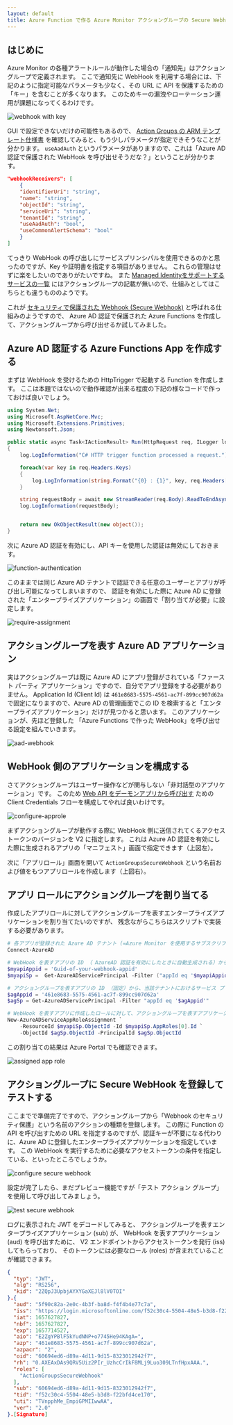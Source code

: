 ```yaml
---
layout: default
title: Azure Function で作る Azure Monitor アクショングループの Secure Webhook
---
```


## はじめに

Azure Monitor の各種アラートルールが動作した場合の「通知先」はアクショングループで定義されます。
ここで通知先に WebHook を利用する場合には、下記のように指定可能なパラメータも少なく、その URL に API を保護するための「キー」を含むことが多くなります。
このためキーの漏洩やローテーション運用が課題になってくるわけです。

![webhook with key](./images/webhook-with-key.png)

GUI で設定できないだけの可能性もあるので、
[Action Groups の ARM テンプレート仕様書](https://docs.microsoft.com/en-us/azure/templates/microsoft.insights/actiongroups?tabs=json)
を確認してみると、もう少しパラメータが指定できそうなことが分かります。
`useAadAuth` というパラメータがありますので、これは「Azure AD 認証で保護された WebHook を呼び出せそうだな？」ということが分かります。

```json
"webhookReceivers": [
    {
    "identifierUri": "string",
    "name": "string",
    "objectId": "string",
    "serviceUri": "string",
    "tenantId": "string",
    "useAadAuth": "bool",
    "useCommonAlertSchema": "bool"
    }
]
```

てっきり WebHook の呼び出しにサービスプリンシパルを使用できるのかと思ったのですが、Key や証明書を指定する項目がありません。
これらの管理はせずに楽をしたいのでありがたいですね。
また [Managed Identityをサポートするサービスの一覧](https://docs.microsoft.com/ja-jp/azure/active-directory/managed-identities-azure-resources/managed-identities-status)
にはアクショングループの記載が無いので、仕組みとしてはこちらとも違うもののようです。

これが
[セキュリティで保護された Webhook (Secure Webhook)](https://docs.microsoft.com/ja-jp/azure/azure-monitor/alerts/action-groups?WT.mc_id=Portal-Microsoft_Azure_Monitoring#secure-webhook)
と呼ばれる仕組みのようですので、
Azure AD 認証で保護された Azure Functions を作成して、アクショングループから呼び出せるか試してみました。


## Azure AD 認証する Azure Functions App を作成する

まずは WebHook を受けるための HttpTrigger で起動する Function を作成します。
ここは本題ではないので動作確認が出来る程度の下記の様なコードで作っておけば良いでしょう。

```c#
using System.Net;
using Microsoft.AspNetCore.Mvc;
using Microsoft.Extensions.Primitives;
using Newtonsoft.Json;

public static async Task<IActionResult> Run(HttpRequest req, ILogger log)
{
    log.LogInformation("C# HTTP trigger function processed a request.");

    foreach(var key in req.Headers.Keys)
    {
        log.LogInformation(string.Format("{0} : {1}", key, req.Headers[key]));
    }

    string requestBody = await new StreamReader(req.Body).ReadToEndAsync();
    log.LogInformation(requestBody);


    return new OkObjectResult(new object());
}
```

次に Azure AD 認証を有効にし、API キーを使用した認証は無効にしておきます。

![function-authentication](./images/function-authentication.png)

このままでは同じ Azure AD テナントで認証できる任意のユーザーとアプリが呼び出し可能になってしまいますので、
認証を有効にした際に Azure AD に登録された「エンタープライズアプリケーション」の画面で「割り当てが必要」に設定します。

![require-assignment](./images/require-assignment.png)


## アクショングループを表す Azure AD アプリケーション

実はアクショングループは既に Azure AD にアプリ登録がされている「ファースト パーティ アプリケーション」ですので、自分でアプリ登録をする必要がありません。
Application Id (Client Id) は `461e8683-5575-4561-ac7f-899cc907d62a` で固定になりますので、Azure AD の管理画面でこの ID を検索すると「エンタープライズアプリケーション」だけが見つかると思います。
このアプリケーションが、先ほど登録した 「Azure Functions で作った WebHook」を呼び出せる設定を組んでいきます。

![aad-webhook](./images/aad-webhook.png)


## WebHook 側のアプリケーションを構成する

さてアクショングループはユーザー操作などが関与しない「非対話型のアプリケーション」です。
このため [Web API をデーモンアプリから呼び出す](https://docs.microsoft.com/ja-jp/azure/active-directory/develop/scenario-protected-web-api-app-registration#if-your-web-api-is-called-by-a-service-or-daemon-app)
ための Client Credentials フローを構成してやれば良いわけです。

![configure-approle](./images/configure-approle.png)

まずアクショングループが動作する際に WebHook 側に送信されてくるアクセストークンのバージョンを V2 に指定します。
これは Azure AD 認証を有効にした際に生成されるアプリの「マニフェスト」画面で指定できます（上図左）。

次に「アプリロール」画面を開いて `ActionGroupsSecureWebhook` という名前および値をもつアプリロールを作成します（上図右）。

## アプリ ロールにアクショングループを割り当てる

作成したアプリロールに対してアクショングループを表すエンタープライズアプリケーションを割り当てたいのですが、
残念ながらこちらはスクリプトで実装する必要があります。

```powershell
# 各アプリが登録された Azure AD テナント (=Azure Monitor を使用するサブスクリプションが信頼するテナント）に接続します
Connect-AzureAD

# WebHook を表すアプリの ID （ AzureAD 認証を有効にしたときに自動生成される）から、当該テナントにおけるサービス プリンシパル（エンタープライズ アプリケーション）を取得します。
$myapiAppid = 'Guid-of-your-webhook-appid'
$myapiSp =  Get-AzureADServicePrincipal -Filter ("appId eq '$myapiAppid'")

# アクショングループを表すアプリの ID （固定）から、当該テナントにおけるサービス プリンシパル（エンタープライズ アプリケーション）を取得します。
$agAppid = '461e8683-5575-4561-ac7f-899cc907d62a'
$agSp = Get-AzureADServicePrincipal -Filter "appId eq '$agAppid'"

# WebHook を表すアプリに作成したロールに対して、アクショングループを表すアプリケーションを割り当てます。
New-AzureADServiceAppRoleAssignment `
	-ResourceId $myapiSp.ObjectId -Id $myapiSp.AppRoles[0].Id `
	-ObjectId $agSp.ObjectId -PrincipalId $agSp.ObjectId

```

この割り当ての結果は Azure Portal でも確認できます。

![assigned app role](./images/assinged-app-role.png)


## アクショングループに Secure WebHook を登録してテストする

ここまでで準備完了ですので、アクショングループから「Webhook のセキュリティ保護」という名前のアクションの種類を登録します。
この際に Function の API を呼び出すための URL を指定するのですが、認証キーが不要になる代わりに、Azure AD に登録したエンタープライズアプリケーションを指定しています。
この WebHook を実行するために必要なアクセストークンの条件を指定している、といったところでしょうか。

![configure secure webhook](./images/configure-secure-webhook.png)

設定が完了したら、まだプレビュー機能ですが「テスト アクション グループ」を使用して呼び出してみましょう。

![test secure webhook](./images/test-secure-webhook.png)

ログに表示された JWT をデコードしてみると、
アクショングループを表すエンタープライズアプリケーション (sub) が、
WebHook を表すアプリケーション (aud) を呼び出すために、
V2 エンドポイントからアクセストークンを発行 (iss) してもらっており、
そのトークンには必要なロール (roles) が含まれていることが確認できます。

```json
{
  "typ": "JWT",
  "alg": "RS256",
  "kid": "2ZQpJ3UpbjAYXYGaXEJl8lV0TOI"
}.{
  "aud": "5f90c82a-2e0c-4b3f-ba8d-f4f4b4e77c7a",
  "iss": "https://login.microsoftonline.com/f52c30c4-5504-48e5-b3d8-f22bfd4ce170/v2.0",
  "iat": 1657627827,
  "nbf": 1657627827,
  "exp": 1657714527,
  "aio": "E2ZgYPBlF5kYudNNP+o7745He94KAgA=",
  "azp": "461e8683-5575-4561-ac7f-899cc907d62a",
  "azpacr": "2",
  "oid": "60694ed6-d89a-4d11-9d15-8323012942f7",
  "rh": "0.AXEAxDAs9QRV5Uiz2PIr_UzhcCrIkF8MLj9Luo309LTnfHpxAAA.",
  "roles": [
    "ActionGroupsSecureWebhook"
  ],
  "sub": "60694ed6-d89a-4d11-9d15-8323012942f7",
  "tid": "f52c30c4-5504-48e5-b3d8-f22bfd4ce170",
  "uti": "TVnpphMe_EmpiGPMIIwwAA",
  "ver": "2.0"
}.[Signature]
```